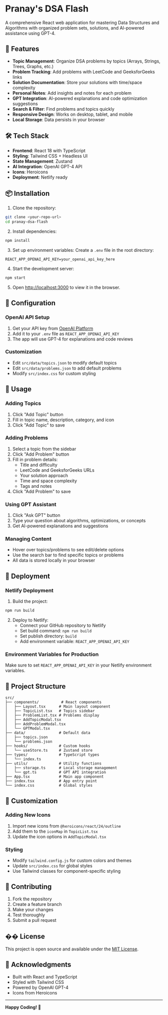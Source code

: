 # Pranay's DSA Flash

A comprehensive React web application for mastering Data Structures and Algorithms with organized problem sets, solutions, and AI-powered assistance using GPT-4.

## 🚀 Features

- **Topic Management**: Organize DSA problems by topics (Arrays, Strings, Trees, Graphs, etc.)
- **Problem Tracking**: Add problems with LeetCode and GeeksforGeeks links
- **Solution Documentation**: Store your solutions with time/space complexity
- **Personal Notes**: Add insights and notes for each problem
- **GPT Integration**: AI-powered explanations and code optimization suggestions
- **Search & Filter**: Find problems and topics quickly
- **Responsive Design**: Works on desktop, tablet, and mobile
- **Local Storage**: Data persists in your browser

## 🛠️ Tech Stack

- **Frontend**: React 18 with TypeScript
- **Styling**: Tailwind CSS + Headless UI
- **State Management**: Zustand
- **AI Integration**: OpenAI GPT-4 API
- **Icons**: Heroicons
- **Deployment**: Netlify ready

## 📦 Installation

1. Clone the repository:
```bash
git clone <your-repo-url>
cd pranay-dsa-flash
```

2. Install dependencies:
```bash
npm install
```

3. Set up environment variables:
Create a `.env` file in the root directory:
```env
REACT_APP_OPENAI_API_KEY=your_openai_api_key_here
```

4. Start the development server:
```bash
npm start
```

5. Open [http://localhost:3000](http://localhost:3000) to view it in the browser.

## 🔧 Configuration

### OpenAI API Setup
1. Get your API key from [OpenAI Platform](https://platform.openai.com/api-keys)
2. Add it to your `.env` file as `REACT_APP_OPENAI_API_KEY`
3. The app will use GPT-4 for explanations and code reviews

### Customization
- Edit `src/data/topics.json` to modify default topics
- Edit `src/data/problems.json` to add default problems
- Modify `src/index.css` for custom styling

## 📱 Usage

### Adding Topics
1. Click "Add Topic" button
2. Fill in topic name, description, category, and icon
3. Click "Add Topic" to save

### Adding Problems
1. Select a topic from the sidebar
2. Click "Add Problem" button
3. Fill in problem details:
   - Title and difficulty
   - LeetCode and GeeksforGeeks URLs
   - Your solution approach
   - Time and space complexity
   - Tags and notes
4. Click "Add Problem" to save

### Using GPT Assistant
1. Click "Ask GPT" button
2. Type your question about algorithms, optimizations, or concepts
3. Get AI-powered explanations and suggestions

### Managing Content
- Hover over topics/problems to see edit/delete options
- Use the search bar to find specific topics or problems
- All data is stored locally in your browser

## 🚀 Deployment

### Netlify Deployment
1. Build the project:
```bash
npm run build
```

2. Deploy to Netlify:
   - Connect your GitHub repository to Netlify
   - Set build command: `npm run build`
   - Set publish directory: `build`
   - Add environment variable: `REACT_APP_OPENAI_API_KEY`

### Environment Variables for Production
Make sure to set `REACT_APP_OPENAI_API_KEY` in your Netlify environment variables.

## 📁 Project Structure

```
src/
├── components/          # React components
│   ├── Layout.tsx      # Main layout component
│   ├── TopicList.tsx   # Topics sidebar
│   ├── ProblemList.tsx # Problems display
│   ├── AddTopicModal.tsx
│   ├── AddProblemModal.tsx
│   └── GPTModal.tsx
├── data/               # Default data
│   ├── topics.json
│   └── problems.json
├── hooks/              # Custom hooks
│   └── useStore.ts     # Zustand store
├── types/              # TypeScript types
│   └── index.ts
├── utils/              # Utility functions
│   ├── storage.ts      # Local storage management
│   └── gpt.ts          # GPT API integration
├── App.tsx             # Main app component
├── index.tsx           # App entry point
└── index.css           # Global styles
```

## 🎨 Customization

### Adding New Icons
1. Import new icons from `@heroicons/react/24/outline`
2. Add them to the `iconMap` in `TopicList.tsx`
3. Update the icon options in `AddTopicModal.tsx`

### Styling
- Modify `tailwind.config.js` for custom colors and themes
- Update `src/index.css` for global styles
- Use Tailwind classes for component-specific styling

## 🤝 Contributing

1. Fork the repository
2. Create a feature branch
3. Make your changes
4. Test thoroughly
5. Submit a pull request

## �� License

This project is open source and available under the [MIT License](LICENSE).

## 🙏 Acknowledgments

- Built with React and TypeScript
- Styled with Tailwind CSS
- Powered by OpenAI GPT-4
- Icons from Heroicons

---

**Happy Coding! 🚀**
